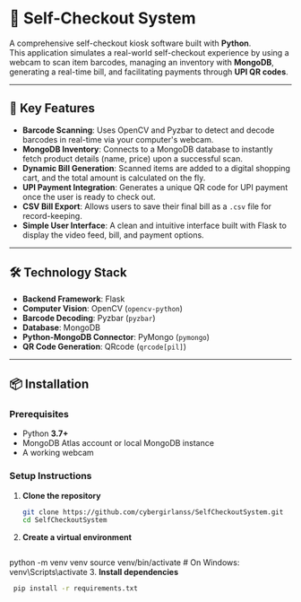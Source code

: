 # 🛒 Self-Checkout System

A comprehensive self-checkout kiosk software built with **Python**.  
This application simulates a real-world self-checkout experience by using a webcam to scan item barcodes, managing an inventory with **MongoDB**, generating a real-time bill, and facilitating payments through **UPI QR codes**.

---

## 🚀 Key Features

- **Barcode Scanning**: Uses OpenCV and Pyzbar to detect and decode barcodes in real-time via your computer's webcam.  
- **MongoDB Inventory**: Connects to a MongoDB database to instantly fetch product details (name, price) upon a successful scan.  
- **Dynamic Bill Generation**: Scanned items are added to a digital shopping cart, and the total amount is calculated on the fly.  
- **UPI Payment Integration**: Generates a unique QR code for UPI payment once the user is ready to check out.  
- **CSV Bill Export**: Allows users to save their final bill as a `.csv` file for record-keeping.  
- **Simple User Interface**: A clean and intuitive interface built with Flask to display the video feed, bill, and payment options.  

---

## 🛠 Technology Stack

- **Backend Framework**: Flask  
- **Computer Vision**: OpenCV (`opencv-python`)  
- **Barcode Decoding**: Pyzbar (`pyzbar`)  
- **Database**: MongoDB  
- **Python-MongoDB Connector**: PyMongo (`pymongo`)  
- **QR Code Generation**: QRcode (`qrcode[pil]`)  

---

## 📦 Installation

### Prerequisites
- Python **3.7+**
- MongoDB Atlas account or local MongoDB instance
- A working webcam

### Setup Instructions

1. **Clone the repository**
   ```bash
   git clone https://github.com/cybergirlanss/SelfCheckoutSystem.git
   cd SelfCheckoutSystem
2. **Create a virtual environment**
   ```bash
  python -m venv venv
  source venv/bin/activate   # On Windows: venv\Scripts\activate
3. **Install dependencies**
 ```bash
  pip install -r requirements.txt

